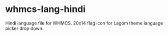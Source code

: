 # whmcs-lang-hindi
Hindi language file for WHMCS.
20x14 flag icon for Lagom theme language picker drop down.
